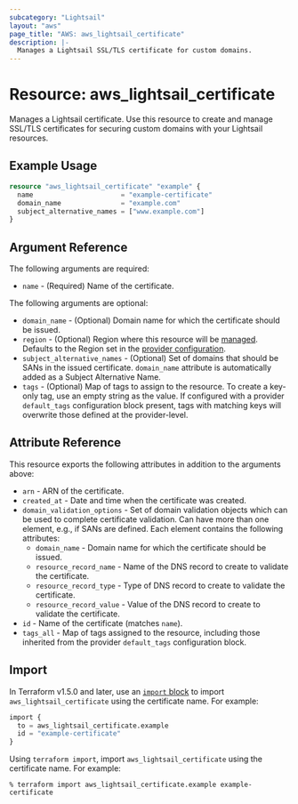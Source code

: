 ```yaml
---
subcategory: "Lightsail"
layout: "aws"
page_title: "AWS: aws_lightsail_certificate"
description: |-
  Manages a Lightsail SSL/TLS certificate for custom domains.
---
```


# Resource: aws_lightsail_certificate

Manages a Lightsail certificate. Use this resource to create and manage SSL/TLS certificates for securing custom domains with your Lightsail resources.

## Example Usage

```terraform
resource "aws_lightsail_certificate" "example" {
  name                      = "example-certificate"
  domain_name               = "example.com"
  subject_alternative_names = ["www.example.com"]
}
```

## Argument Reference

The following arguments are required:

* `name` - (Required) Name of the certificate.

The following arguments are optional:

* `domain_name` - (Optional) Domain name for which the certificate should be issued.
* `region` - (Optional) Region where this resource will be [managed](https://docs.aws.amazon.com/general/latest/gr/rande.html#regional-endpoints). Defaults to the Region set in the [provider configuration](https://registry.terraform.io/providers/hashicorp/aws/latest/docs#aws-configuration-reference).
* `subject_alternative_names` - (Optional) Set of domains that should be SANs in the issued certificate. `domain_name` attribute is automatically added as a Subject Alternative Name.
* `tags` - (Optional) Map of tags to assign to the resource. To create a key-only tag, use an empty string as the value. If configured with a provider `default_tags` configuration block present, tags with matching keys will overwrite those defined at the provider-level.

## Attribute Reference

This resource exports the following attributes in addition to the arguments above:

* `arn` - ARN of the certificate.
* `created_at` - Date and time when the certificate was created.
* `domain_validation_options` - Set of domain validation objects which can be used to complete certificate validation. Can have more than one element, e.g., if SANs are defined. Each element contains the following attributes:
    * `domain_name` - Domain name for which the certificate should be issued.
    * `resource_record_name` - Name of the DNS record to create to validate the certificate.
    * `resource_record_type` - Type of DNS record to create to validate the certificate.
    * `resource_record_value` - Value of the DNS record to create to validate the certificate.
* `id` - Name of the certificate (matches `name`).
* `tags_all` - Map of tags assigned to the resource, including those inherited from the provider `default_tags` configuration block.

## Import

In Terraform v1.5.0 and later, use an [`import` block](https://developer.hashicorp.com/terraform/language/import) to import `aws_lightsail_certificate` using the certificate name. For example:

```terraform
import {
  to = aws_lightsail_certificate.example
  id = "example-certificate"
}
```

Using `terraform import`, import `aws_lightsail_certificate` using the certificate name. For example:

```console
% terraform import aws_lightsail_certificate.example example-certificate
```
